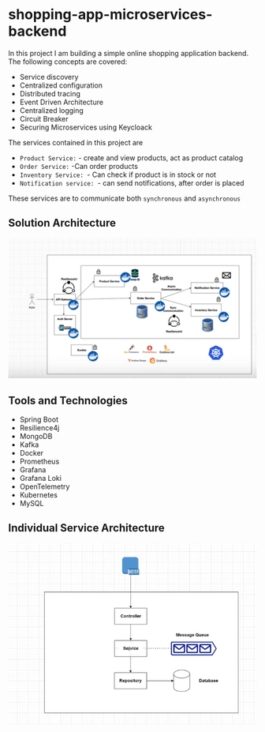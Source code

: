 # shopping-app-microservices-backend
In this project I am building a simple online shopping application backend. The following concepts are covered:
+ Service discovery
+ Centralized configuration
+ Distributed tracing
+ Event Driven Architecture
+ Centralized logging
+ Circuit Breaker
+ Securing Microservices using Keycloack

The services contained in this project are
+ `Product Service:` - create and view products, act as product catalog
+ `Order Service:` -Can order products
+ `Inventory Service: `- Can check if product is in stock or not
+ `Notification service: `- can send notifications, after order is placed

These services are to communicate both `synchronous` and `asynchronous`

## Solution Architecture
![Architecture](./drawings/Architecture.png)

## Tools and Technologies
+ Spring Boot
+ Resilience4j
+ MongoDB
+ Kafka
+ Docker
+ Prometheus
+ Grafana
+ Grafana Loki
+ OpenTelemetry
+ Kubernetes
+ MySQL

## Individual Service Architecture
![Product Service](drawings/service.png)

